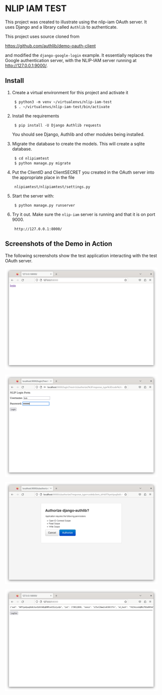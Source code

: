 # NLIP IAM TEST

This project was created to illustrate using the nlip-iam OAuth server.  It uses Django and a library called `Authlib` to authenticate.

This project uses source cloned from 

   https://github.com/authlib/demo-oauth-client
   
and modified the `django-google-login` example.  It essentially replaces the Google authentication server, with the NLIP-IAM server running at http://127.0.0.1:9000/.

## Install

1. Create a virtual environment for this project and activate it

        $ python3 -m venv ~/virtualenvs/nlip-iam-test
	    $ . ~/virtualenvs/nlip-iam-test/bin/activate

2. Install the requirements

        $ pip install -U Django Authlib requests

    You should see Django, Authlib and other modules being installed.
	
3. Migrate the database to create the models.  This will create a sqlite database.

        $ cd nlipiamtest
		$ python manage.py migrate

4. Put the ClientID and ClientSECRET you created in the OAuth server into the appropriate place in the file

		nlipiamtest/nlipiamtest/settings.py

5. Start the server with:

        $ python manage.py runserver

6. Try it out.  Make sure the `nlip-iam` server is running and that it is on port 9000. 

        http://127.0.0.1:8000/
		
		
## Screenshots of the Demo in Action

The following screenshots show the test application interacting with the test OAuth server.


![Login Page](./pictures/login-page-01.png)

![Login Screen on OAuth Server](./pictures/login-screen-on-oauth-server.png)

![Authorizing the Application](./pictures/authorization-page-01.png)

![Logged In](./pictures/logged-in-with-jwt-shown-01.png)


